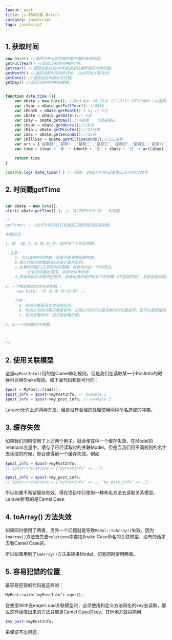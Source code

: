 ```yaml
---
layout: post
title: js-时间对象-Date()
category: javaScript
tags: javaScript
---
```


## 1. 获取时间


```javascript
new Date() //返回打开当前页面的客户端的本地时间。
getFullYear() //返回当前时间中的年份。
getYear() //返回的是从1900年到指定日期所经历的年份数。
getMonth() //返回当前时间中的月份 （从0开始计算月份）
getDate() //返回当前时间中的日期。
getDay() //返回当前时间中的星期。
```

```javascript

function date_time (){
	var oDate = new Date(); //Wed Apr 04 2018 12:13:11 GMT+0800 (中国标准时间)
	var iYear = oDate.getFullYear(); //2016
	var iMonth = oDate.getMonth() + 1; // 5月
	var iDate = oDate.getDate();// 5日
	var iDay = oDate.getDay();//4星期    0是星期日
	var iHour = oDate.getHours();//10点
	var iMin = oDate.getMinutes();//21分钟
	var iSec = oDate.getSeconds();//35秒
	var iMillSec = oDate.getMilliseconds();//222毫秒
	var arr = ['星期日','星期一','星期二','星期三','星期四','星期五','星期六'];
	var time = iYear + '年' + iMonth + '月' + iDate + '日' + arr[iDay]  + iHour + '点' + iMin + '分' + iSec + '秒';

	return time
}

console.log( date_time() ) // 结果: 2018年4月4日星期三14点48分20秒

```

## 2. 时间戳getTime

```javascript

var oDate = new Date();
alert( oDate.getTime() ); // 1427859190118   时间戳

/*
getTime() :　从1970年1月1日到指定日期所经历的毫秒数。

参数形式：

1，按 （年,月,日,时,分,秒）顺序传六个时间参数。

  注意： 
    a, 可以省略时间参数，但是不能省略日期参数。
    b,表示月份的参数是从0开始计算月份的。
    c,如果时间超过正常的时间周期，会自动向前一个时间进。
        （比如月份超出范围，会自动往年份进）
    d,具体年份应该是四位数字，如果设置的是四位以下的参数（不包括四位），系统会自动再加上 1900 。
    
2，一个特定格式的字符串参数 :
     new Date( '月 日,年 时:分:秒' );
    
    注意： 
      a，月份只能是英文单词的形式。
      b，时间之间的间隔只能是冒号，日期之间的可以是空格也可以是逗号，还可以是空格和逗号的混合。
      c，可以省略时间，但不能省略日期。
  
3，以一个时间戳作为参数。



*/
```














































## 2. 使用关联模型

这里`myPostInfo()`用的是Camel命名规则，但是我们在读取某一个PostInfo的时候可以用Snake规则。如下面代码都是可行的：

```php
$post = MyPost::find(1);
$post_info = $post->myPostInfo; // example 1
$post_info = $post->my_post_info; // example 2
```

Laravel允许上述两种方法，但是没有合理的处理使用两种命名造成的冲突。

## 3. 缓存失效

如果我们同时使用了上述两个例子，就会使其中一个缓存失效。在Model的relations变量中，缓存了已经读取过的关联Model，但是当我们用不同规则的名字去读取的时候，却会使得前一个缓存失效。例如

```php
$post_info = $post->myPostInfo; 
// $post->relations = [‘myPostInfo’ => ..];

$post_info = $post->my_post_info;
// $post->relations = [‘myPostInfo’ => …, ‘my_post_info’ => …];
```

所以如果不希望缓存失效，得在项目中只使用一种命名方法去读取关系模型。Laravel推荐的是Camel Case.

## 4. toArray() 方法失效

如果同时使用了两者，另外一个问题就是导致`Model::toArray()`失效。因为`toArray()`方法首先去`relations`中查找Snake Case命名的关联模型，没有的话才去看Camel Case的。

所以如果用到了`toArray()`方法来转换Model，切忌同时使用两者。

## 5. 容易犯错的位置

最容易犯错的代码是这样的：

```php
MyPost::with(‘myPostInfo’)->get();
```

在使用With去eagerLoad关联模型时，必须使用和定义方法同名的key去读取，那么这样读取出来的方法只能是Camel Case的key。其他地方就只能用

```php
$my_post->myPostInfo;
```

来保证不出问题。